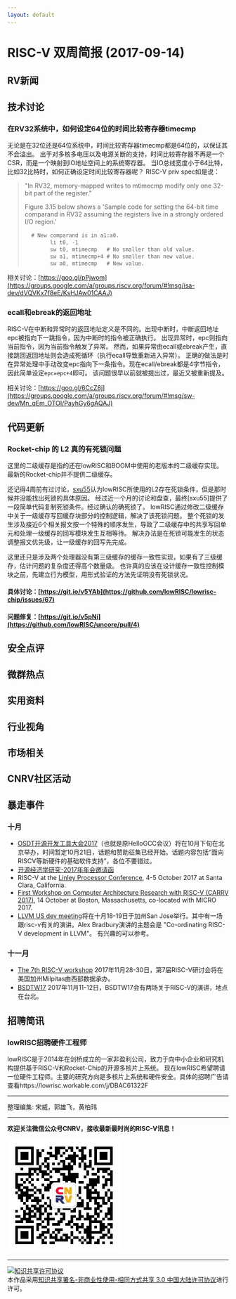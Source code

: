 ```yaml
---
layout: default
---
```


# RISC-V 双周简报 (2017-09-14)

## RV新闻

## 技术讨论

### 在RV32系统中，如何设定64位的时间比较寄存器timecmp

无论是在32位还是64位系统中，时间比较寄存器timecmp都是64位的，以保证其不会溢出。
出于对多核多电压以及电源关断的支持，时间比较寄存器不再是一个CSR，而是一个映射到IO地址空间上的系统寄存器。
当IO总线宽度小于64比特，比如32比特时，如何正确设定时间比较寄存器呢？
RISC-V priv spec如是说：

> "In RV32, memory-mapped writes to mtimecmp modify only one 32-bit part of the register."
>
> Figure 3.15 below shows a 'Sample code for setting the 64-bit time comparand in RV32 assuming the registers live in a strongly ordered I/O region.'
> 
> ~~~
>  	# New comparand is in a1:a0.
>         li t0, -1
>         sw t0, mtimecmp   # No smaller than old value.
>         sw a1, mtimecmp+4 # No smaller than new value.
>         sw a0, mtimecmp   # New value.
> ~~~

相关讨论：[https://goo.gl/pPjwom](https://groups.google.com/a/groups.riscv.org/forum/#!msg/isa-dev/dVQVKx7f8eE/KsHJAw01CAAJ)

### ecall和ebreak的返回地址

RISC-V在中断和异常时的返回地址定义是不同的。出现中断时，中断返回地址epc被指向下一跳指令，因为中断时的指令被正确执行。
出现异常时，epc则指向当前指令，因为当前指令触发了异常。
然而，如果异常由ecall或ebreak产生，直接跳回返回地址则会造成死循环（执行ecall导致重新进入异常）。
正确的做法是时在异常处理中手动改变epc指向下一条指令。现在ecall/ebreak都是4字节指令，因此简单设定`epc=epc+4`即可。
该问题很早以前就被提出过，最近又被重新提及。

相关讨论：[https://goo.gl/6CcZ8j](https://groups.google.com/a/groups.riscv.org/forum/#!msg/sw-dev/Mn_qEm_OTOI/PayhGy6gAQAJ)

## 代码更新

### Rocket-chip 的 L2 真的有死锁问题

这里的二级缓存是指的还在lowRISC和BOOM中使用的老版本的二级缓存实现。最新的Rocket-chip并不提供二级缓存。

还记得4周前有过讨论，[sxu55](https://github.com/sxu55)认为lowRISC所使用的L2存在死锁条件，但是那时候并没能找出死锁的具体原因。
经过近一个月的讨论和盘查，最终[sxu55]提供了一段简单代码复制死锁条件。经过确认的确死锁了。
lowRISC通过修改二级缓存中关于一级缓存写回缓存块部分的控制逻辑，解决了该死锁问题。
整个死锁的发生涉及接近6个相关报文按一个特殊的顺序发生，导致了二级缓存中的共享写回单元和处理一级缓存的回写模块发生互相等待。
解决办法是在死锁可能发生的状态调整报文优先级，让一级缓存的回写先完成。

这里还只是涉及两个处理器没有第三级缓存的缓存一致性实现，如果有了三级缓存，估计问题的复杂度还得高个数量级。
也许真的应该在设计缓存一致性控制模块之前，先建立行为模型，用形式验证的方法先证明没有死锁状况。

#### 具体讨论：[https://git.io/v5YAb](https://github.com/lowRISC/lowrisc-chip/issues/67)
#### 问题修复：[https://git.io/v5pNi](https://github.com/lowRISC/uncore/pull/4)

## 安全点评

## 微群热点

## 实用资料

## 行业视角

## 市场相关

## CNRV社区活动

## 暴走事件

### 十月

+ [OSDT开源开发工具大会2017](http://www.hellogcc.org/?p=34315)（也就是原HelloGCC会议）将在10月下旬在北京举办，时间暂定10月21日，话题和赞助征集已经开始。话题内容包括“面向RISCV等新硬件的基础软件支持”，各位不要错过。
+ [开源经济学研究-2017年年会邀请函](http://www.open-source-economics.org/open_source_economics_2017.html)
+ RISC-V at the [Linley Processor Conference](http://www.linleygroup.com/events/event.php?num=43), 4-5 October 2017 at Santa Clara, California.
+ [First Workshop on Computer Architecture Research with RISC-V (CARRV 2017)](https://carrv.github.io/#first-workshop-on-computer-architecture-research-with-risc-v-carrv-2017), 14 October at Boston, Massachusetts, co-located with MICRO 2017.
+ [LLVM US dev meeting](https://llvm.org/devmtg/2017-10/#bof4)将在十月18-19日于加州San Jose举行。其中有一场跟risc-v有关的演讲。Alex Bradbury演讲的主题会是 "Co-ordinating RISC-V development in LLVM"。 有兴趣的可以参考。

### 十一月

+ [The 7th RISC-V workshop](https://www.softconf.com/h/riscv7thwkshp/) 2017年11月28-30日，第7届RISC-V研讨会将在美国加州Milpitas由西部数据承办。
+ [BSDTW17](https://bsdtw.org/) 2017年11月11-12日，BSDTW17会有两场关于RISC-V的演讲，地点在台北。

## 招聘简讯

### lowRISC招聘硬件工程师

lowRISC是于2014年在剑桥成立的一家非盈利公司，致力于向中小企业和研究机构提供基于RISC-V和Rocket-Chip的开源多核片上系统。
现在lowRISC希望聘请一位硬件工程师。主要的研究方向是多核片上系统和硬件安全。具体的招聘广告请查看https://lowrisc.workable.com/j/DBAC61322F

----

整理编集: 宋威，郭雄飞，黄柏玮

----

**欢迎关注微信公众号CNRV，接收最新最时尚的RISC-V讯息！**

![CNRV微信公众号](/assets/images/cnrv_qr.png)

----

<a rel="license" href="http://creativecommons.org/licenses/by-nc-sa/3.0/cn/"><img alt="知识共享许可协议" style="border-width:0" src="https://i.creativecommons.org/l/by-nc-sa/3.0/cn/80x15.png" /></a><br />本作品采用<a rel="license" href="http://creativecommons.org/licenses/by-nc-sa/3.0/cn/">知识共享署名-非商业性使用-相同方式共享 3.0 中国大陆许可协议</a>进行许可。
